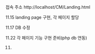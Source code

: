 접속 주소 http://localhost/CM/Landing.html

11.15
landing page 구현, 각 페이지 할당

11.17
DB 수정

11.22
각 페이지 기능 구현 준비(php db 연동)

11.